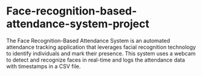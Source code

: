 # Face-recognition-based-attendance-system-project
The Face Recognition-Based Attendance System is an automated attendance tracking application that leverages facial recognition technology to identify individuals and mark their presence. This system uses a webcam to detect and recognize faces in real-time and logs the attendance data with timestamps in a CSV file.
